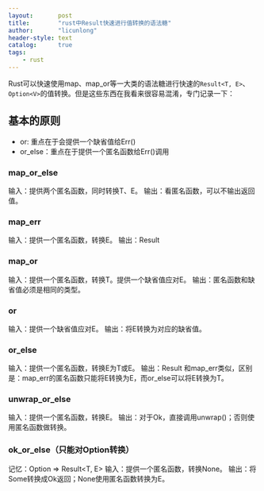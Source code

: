 ```yaml
---
layout:       post
title:        "rust中Result快速进行值转换的语法糖"
author:       "licunlong"
header-style: text
catalog:      true
tags:
    - rust
---
```


Rust可以快速使用map、map_or等一大类的语法糖进行快速的`Result<T, E>`、`Option<V>`的值转换。但是这些东西在我看来很容易混淆，专门记录一下：

## 基本的原则

* or: 重点在于会提供一个缺省值给Err()
* or_else：重点在于提供一个匿名函数给Err()调用

### map_or_else

输入：提供两个匿名函数，同时转换T、E。
输出：看匿名函数，可以不输出返回值。

### map_err

输入：提供一个匿名函数，转换E。
输出：Result

### map_or

输入：提供一个匿名函数，转换T。提供一个缺省值应对E。
输出：匿名函数和缺省值必须是相同的类型。

### or

输入：提供一个缺省值应对E。
输出：将E转换为对应的缺省值。

### or_else

输入：提供一个匿名函数，转换E为T或E。
输出：Result
和map_err类似，区别是：map_err的匿名函数只能将E转换为E，而or_else可以将E转换为T。

### unwrap_or_else

输入：提供一个匿名函数，转换E。
输出：对于Ok，直接调用unwrap()；否则使用匿名函数做转换。

### ok_or_else（只能对Option转换）

记忆：Option<V> => Result<T, E>
输入：提供一个匿名函数，转换None。
输出：将Some转换成Ok返回；None使用匿名函数转换为E。
